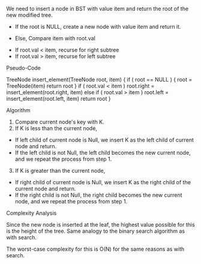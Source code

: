 
We need to insert a node in BST with value item and return the root of the new modified tree.

* If the root is NULL, create a new node with value item and return it.

* Else, Compare item with root.val
- If root.val < item, recurse for right subtree
- If root.val > item, recurse for left subtree


Pseudo-Code

TreeNode insert_element(TreeNode root, item)
{
    if ( root == NULL )
    {
        root = TreeNode(item)
        return root
    }
    if ( root.val < item )
        root.right = insert_element(root.right, item)
    else if ( root.val > item )
        root.left = insert_element(root.left, item)
    return root
}


Algorithm

1. Compare current node's key with K.
2. If K is less than the current node,
- If left child of current node is Null, we insert K as the left child of current node and return.
- If the left child is not Null, the left child becomes the new current node, and we repeat the process from step 1.
3. If K is greater than the current node,
- If right child of current node is Null, we insert K as the right child of the current node and return.
- If the right child is not Null, the right child becomes the new current node, and we repeat the process from step 1.



Complexity Analysis

Since the new node is inserted at the leaf, the highest value possible for this is the height of the tree. Same analogy to the binary search algorithm as with search.

The worst-case complexity for this is O(N) for the same reasons as with search.
